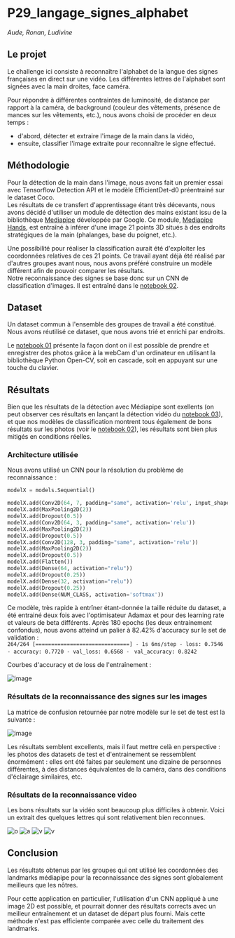 # P29_langage_signes_alphabet

*Aude, Ronan, Ludivine*

## Le projet

Le challenge ici consiste à reconnaître l'alphabet de la langue des signes françaises en direct sur une vidéo. Les différentes lettres de l'alphabet sont signées avec la main droites, face caméra.

Pour répondre à différentes contraintes de luminosité, de distance par rapport à la caméra, de background (couleur des vêtements, présence de mances sur les vêtements, etc.), nous avons choisi de procéder en deux temps :
- d'abord, détecter et extraire l'image de la main dans la vidéo, 
- ensuite, classifier l'image extraite pour reconnaître le signe effectué.

## Méthodologie

Pour la détection de la main dans l'image, nous avons fait un premier essai avec Tensorflow Detection API et le modèle EfficientDet-d0 préentrainé sur le dataset Coco.<br> 
Les résultats de ce transfert d'apprentissage étant très décevants, nous avons décidé d'utiliser un module de détection des mains existant issu de la bibliothèque [Mediapipe](https://mediapipe.dev/) développée par Google. Ce module, [Mediapipe Hands](https://google.github.io/mediapipe/solutions/hands), est entraîné à inférer d'une image 21 points 3D situés à des endroits stratégiques de la main (phalanges, base du poignet, etc.).<br>

Une possibilité pour réaliser la classification aurait été d'exploiter les coordonnées relatives de ces 21 points. Ce travail ayant déjà été réalisé par d'autres groupes avant nous, nous avons préféré construire un modèle différent afin de pouvoir comparer les résultats.<br>
Notre reconnaissance des signes se base donc sur un CNN de classification d'images. Il est entraîné dans le [notebook 02](02_classification_signes.ipynb).

## Dataset

Un dataset commun à l'ensemble des groupes de travail a été constitué. Nous avons réutilisé ce dataset, que nous avons trié et enrichi par endroits.<br>

Le [notebook 01](01_capture_webcam.ipynb) présente la façon dont on il est possible de prendre et enregistrer des photos grâce à la webCam d'un ordinateur en utilisant la bibliothèque Python Open-CV, soit en cascade, soit en appuyant sur une touche du clavier.


## Résultats

Bien que les résultats de la détection avec Médiapipe sont exellents (on peut observer ces résultats en lançant la détection vidéo du [notebook 03](03_reconnaissance_signes_video.ipynb)), et que nos modèles de classification montrent tous également de bons résultats sur les photos (voir le [notebook 02](02_classification_signes.ipynb)), les résultats sont bien plus mitigés en conditions réelles.

### Architecture utilisée

Nous avons utilisé un CNN pour la résolution du problème de reconnaissance :

```python
modelX = models.Sequential()

modelX.add(Conv2D(64, 7, padding="same", activation='relu', input_shape=(60,60,3)))
modelX.add(MaxPooling2D(2))
modelX.add(Dropout(0.5))
modelX.add(Conv2D(64, 3, padding="same", activation='relu'))
modelX.add(MaxPooling2D(2))
modelX.add(Dropout(0.5))
modelX.add(Conv2D(128, 3, padding="same", activation='relu'))
modelX.add(MaxPooling2D(2))
modelX.add(Dropout(0.5))
modelX.add(Flatten())
modelX.add(Dense(64, activation="relu"))
modelX.add(Dropout(0.25))
modelX.add(Dense(32, activation="relu"))
modelX.add(Dropout(0.25))
modelX.add(Dense(NUM_CLASS, activation='softmax'))
```

Ce modèle, très rapide à entrîner étant-donnée la taille réduite du dataset, a été entrainé deux fois avec l'optimisateur Adamax et pour des learning rate et valeurs de beta différents. Après 180 epochs (les deux entrainement confondus), nous avons atteind un palier à 82.42% d'accuracy sur le set de validation :<br>
`264/264 [==============================] - 1s 6ms/step - loss: 0.7546 - accuracy: 0.7720 - val_loss: 0.6568 - `
`val_accuracy: 0.8242`

Courbes d'accuracy et de loss de l'entraînement :

![image](https://user-images.githubusercontent.com/73179354/117980818-a3a36d80-b334-11eb-84a4-f9a664dbe545.png)



### Résultats de la reconnaissance des signes sur les images

La matrice de confusion retournée par notre modèle sur le set de test est la suivante :

![image](https://user-images.githubusercontent.com/73179354/117975506-085bc980-b32f-11eb-9d18-7e6be9ce89e5.png)

Les résultats semblent excellents, mais il faut mettre celà en perspective : les photos des datasets de test et d'entrainement se ressemblent énormément : elles ont été faites par seulement une dizaine de personnes différentes, à des distances équivalentes de la caméra, dans des conditions d'éclairage similaires, etc.



### Résultats de la reconnaissance video

Les bons résultats sur la vidéo sont beaucoup plus difficiles à obtenir. Voici un extrait des quelques lettres qui sont relativement bien reconnues.

![o](images/o-o.png)
![a](images/a-a.png)
![v](images/v1.png)
![v](images/v2.png)




## Conclusion

Les résultats obtenus par les groupes qui ont utilisé les coordonnées des landmarks médiapipe pour la reconnaissance des signes sont globalement meilleurs que les nôtres. 

Pour cette application en particulier, l'utilisation d'un CNN appliqué à une image 2D est possible, et pourrait donner des résultats corrects avec un meilleur entraînement et un dataset de départ plus fourni. Mais cette méthode n'est pas efficiente comparée avec celle du traitement des landmarks.
